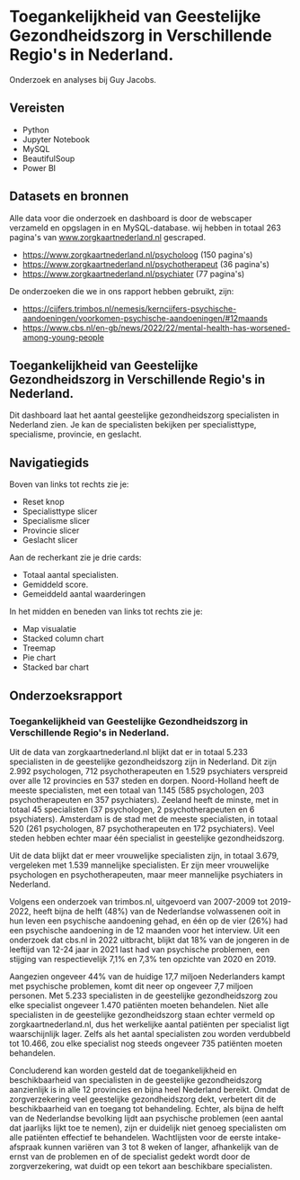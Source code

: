 
# Toegankelijkheid van Geestelijke Gezondheidszorg in Verschillende Regio's in Nederland.

Onderzoek en analyses bij Guy Jacobs.

## Vereisten

* Python
* Jupyter Notebook
* MySQL
* BeautifulSoup
* Power BI

## Datasets en bronnen

Alle data voor die onderzoek en dashboard is door de webscaper verzameld en opgslagen in en MySQL-database.
wij hebben in totaal 263 pagina's van www.zorgkaartnederland.nl gescraped.
* https://www.zorgkaartnederland.nl/psycholoog (150 pagina's)
* https://www.zorgkaartnederland.nl/psychotherapeut (36 pagina's)
* https://www.zorgkaartnederland.nl/psychiater (77 pagina's)


De onderzoeken die we in ons rapport hebben gebruikt, zijn:
* https://cijfers.trimbos.nl/nemesis/kerncijfers-psychische-aandoeningen/voorkomen-psychische-aandoeningen/#12maands
* https://www.cbs.nl/en-gb/news/2022/22/mental-health-has-worsened-among-young-people


## Toegankelijkheid van Geestelijke Gezondheidszorg in Verschillende Regio's in Nederland.

Dit dashboard laat het aantal geestelijke gezondheidszorg specialisten in Nederland zien. Je kan de specialisten bekijken per specialisttype, specialisme, provincie, en geslacht.

## Navigatiegids

Boven van links tot rechts zie je:

* Reset knop
* Specialisttype slicer
* Specialisme slicer
* Provincie slicer
* Geslacht slicer

Aan de recherkant zie je drie cards:

* Totaal aantal specialisten.
* Gemiddeld score.
* Gemeiddeld aantal waarderingen

In het midden en beneden van links tot rechts zie je:

* Map visualatie
* Stacked column chart
* Treemap
* Pie chart
* Stacked bar chart

## Onderzoeksrapport

### Toegankelijkheid van Geestelijke Gezondheidszorg in Verschillende Regio's in Nederland.

Uit de data van zorgkaartnederland.nl blijkt dat er in totaal 5.233 specialisten in de geestelijke gezondheidszorg zijn in Nederland. Dit zijn 2.992 psychologen, 712 psychotherapeuten en 1.529 psychiaters verspreid over alle 12 provincies en 537 steden en dorpen. Noord-Holland heeft de meeste specialisten, met een totaal van 1.145 (585 psychologen, 203 psychotherapeuten en 357 psychiaters). Zeeland heeft de minste, met in totaal 45 specialisten (37 psychologen, 2 psychotherapeuten en 6 psychiaters). Amsterdam is de stad met de meeste specialisten, in totaal 520 (261 psychologen, 87 psychotherapeuten en 172 psychiaters). Veel steden hebben echter maar één specialist in geestelijke gezondheidszorg.

Uit de data blijkt dat er meer vrouwelijke specialisten zijn, in totaal 3.679, vergeleken met 1.539 mannelijke specialisten. Er zijn meer vrouwelijke psychologen en psychotherapeuten, maar meer mannelijke psychiaters in Nederland.

Volgens een onderzoek van trimbos.nl, uitgevoerd van 2007-2009 tot 2019-2022, heeft bijna de helft (48%) van de Nederlandse volwassenen ooit in hun leven een psychische aandoening gehad, en één op de vier (26%) had een psychische aandoening in de 12 maanden voor het interview. Uit een onderzoek dat cbs.nl in 2022 uitbracht, blijkt dat 18% van de jongeren in de leeftijd van 12-24 jaar in 2021 last had van psychische problemen, een stijging van respectievelijk 7,1% en 7,3% ten opzichte van 2020 en 2019.

Aangezien ongeveer 44% van de huidige 17,7 miljoen Nederlanders kampt met psychische problemen, komt dit neer op ongeveer 7,7 miljoen personen. Met 5.233 specialisten in de geestelijke gezondheidszorg zou elke specialist ongeveer 1.470 patiënten moeten behandelen. Niet alle specialisten in de geestelijke gezondheidszorg staan echter vermeld op zorgkaartnederland.nl, dus het werkelijke aantal patiënten per specialist ligt waarschijnlijk lager. Zelfs als het aantal specialisten zou worden verdubbeld tot 10.466, zou elke specialist nog steeds ongeveer 735 patiënten moeten behandelen.


Concluderend kan worden gesteld dat de toegankelijkheid en beschikbaarheid van specialisten in de geestelijke gezondheidszorg aanzienlijk is in alle 12 provincies en bijna heel Nederland bereikt. Omdat de zorgverzekering veel geestelijke gezondheidszorg dekt, verbetert dit de beschikbaarheid van en toegang tot behandeling. Echter, als bijna de helft van de Nederlandse bevolking lijdt aan psychische problemen (een aantal dat jaarlijks lijkt toe te nemen), zijn er duidelijk niet genoeg specialisten om alle patiënten effectief te behandelen. Wachtlijsten voor de eerste intake-afspraak kunnen variëren van 3 tot 8 weken of langer, afhankelijk van de ernst van de problemen en of de specialist gedekt wordt door de zorgverzekering, wat duidt op een tekort aan beschikbare specialisten.

